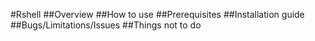 #Rshell
##Overview
##How to use
##Prerequisites
##Installation guide
##Bugs/Limitations/Issues
##Things not to do
